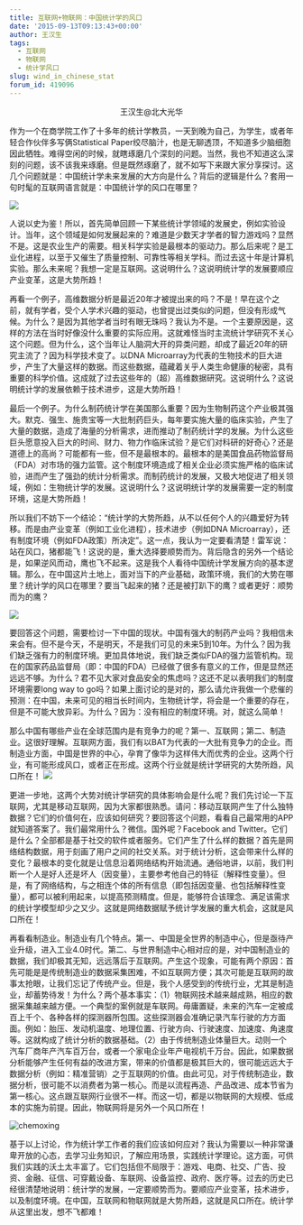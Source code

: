 ```yaml
---
title: 互联网+物联网：中国统计学的风口
date: '2015-09-13T09:13:43+00:00'
author: 王汉生
tags:
  - 互联网
  - 物联网
  - 统计学风口
slug: wind_in_chinese_stat
forum_id: 419096
---
```

<p style = "text-align: center;">王汉生@北大光华</p>

作为一个在商学院工作了十多年的统计学教员，一天到晚为自己，为学生，或者年轻合作伙伴多写俩Statistical Paper绞尽脑汁，也是无聊透顶，不知道多少脑细胞因此牺牲。难得空闲的时候，就瞎琢磨几个深刻的问题。当然，我也不知道这么深刻的问题，该不该我来琢磨。但是既然琢磨了，就不如写下来跟大家分享探讨。这几个问题就是：中国统计学未来发展的大方向是什么？背后的逻辑是什么？套用一句时髦的互联网语言就是：中国统计学的风口在哪里？

![](https://uploads.cosx.org/2015/09/fengkou.png)

<!--more-->

人说以史为鉴！所以，首先简单回顾一下某些统计学领域的发展史，例如实验设计。当年，这个领域是如何发展起来的？难道是少数天才学者的智力游戏吗？显然不是。这是农业生产的需要。相关科学实验是最根本的驱动力。那么后来呢？是工业化进程，以至于又催生了质量控制、可靠性等相关学科。而过去这十年是计算机实验。那么未来呢？我想一定是互联网。这说明什么？这说明统计学的发展要顺应产业变革，这是大势所趋！

再看一个例子，高维数据分析是最近20年才被提出来的吗？不是！早在这个之前，就有学者，受个人学术兴趣的驱动，也曾提出过类似的问题，但没有形成气候。为什么？是因为其他学者当时有眼无珠吗？我认为不是。一个主要原因是，这样的方法在当时好像没什么重要的实际应用。这就难怪当时主流统计学研究不关心这个问题。但为什么，这个当年让人脑洞大开的异类问题，却成了最近20年的研究主流了？因为科学技术变了。以DNA Microarray为代表的生物技术的巨大进步，产生了大量这样的数据。而这些数据，蕴藏着关乎人类生命健康的秘密，具有重要的科学价值。这成就了过去这些年的（超）高维数据研究。这说明什么？这说明统计学的发展依赖于技术进步，这是大势所趋！

最后一个例子。为什么制药统计学在美国那么重要？因为生物制药这个产业极其强大。默克、强生、施贵宝等一大批制药巨头，每年要实施大量的临床实验，产生了大量的数据，造成了海量的分析需求，进而推动了制药统计学的发展。为什么这些巨头愿意投入巨大的时间、财力、物力作临床试验？是它们对科研的好奇心？还是道德上的高尚？可能都有一些，但不是最根本的。最根本的是美国食品药物监督局（FDA）对市场的强力监管。这个制度环境造成了相关企业必须实施严格的临床试验，进而产生了强劲的统计分析需求。而制药统计的发展，又极大地促进了相关领域，例如：生物统计学的发展。这说明什么？这说明统计学的发展需要一定的制度环境，这是大势所趋！

所以我们不妨下一个结论：“统计学的大势所趋，从不以任何个人的兴趣爱好为转移。而是由产业变革（例如工业化进程），技术进步（例如DNA Microarray），还有制度环境（例如FDA政策）所决定”。这一点，我认为一定要看清楚！雷军说：站在风口，猪都能飞！这说的是，重大选择要顺势而为。背后隐含的另外一个结论是，如果逆风而动，鹰也飞不起来。这是我个人看待中国统计学发展方向的基本逻辑。那么，在中国这片土地上，面对当下的产业基础，政策环境，我们的大势在哪里？统计学的风口在哪里？要当飞起来的猪？还是被打趴下的鹰？或者更好：顺势而为的鹰？

![](https://uploads.cosx.org/2015/09/jinbu.png)

要回答这个问题，需要检讨一下中国的现状。中国有强大的制药产业吗？我相信未来会有。但不是今天，不是明天，不是我们可见的未来5到10年。为什么？因为我们缺乏强有力的制度环境。更加具体地说，我们缺乏类似FDA的强力监管机构。现在的国家药品监督局（即：中国的FDA）已经做了很多有意义的工作，但是显然还远远不够。为什么？君不见大家对食品安全的焦虑吗？这还不足以表明我们的制度环境需要long way to go吗？如果上面讨论的是对的，那么请允许我做一个悲催的预测：在中国，未来可见的相当长时间内，生物统计学，将会是一个重要的存在，但是不可能大放异彩。为什么？因为：没有相应的制度环境。对，就这么简单！

那么中国有哪些产业在全球范围内是有竞争力的呢？第一、互联网；第二、制造业。这很好理解。互联网方面，我们有以BAT为代表的一大批有竞争力的企业。而制造业方面，中国是世界的中心，孕育了像华为这样伟大而优秀的企业。这两个行业，有可能形成风口，或者正在形成。这两个行业就是统计学研究的大势所趋，风口所在！
![](https://uploads.cosx.org/2015/09/lianwang.png)

更进一步地，这两个大势对统计学研究的具体影响会是什么呢？我们先讨论一下互联网，尤其是移动互联网，因为大家都很熟悉。请问：移动互联网产生了什么独特数据？它们的价值何在，应该如何研究？要回答这个问题，看看自己最常用的APP就知道答案了。我们最常用什么？微信。国外呢？Facebook and Twitter。它们是什么？全部都是基于社交的软件或者服务。它们产生了什么样的数据？首先是网络结构数据，用于刻画了用户之间的社交关系。对于统计分析，这会带来什么样的变化？最根本的变化就是让信息沿着网络结构开始流通。通俗地讲，以前，我们判断一个人是好人还是坏人（因变量），主要参考他自己的特征（解释性变量）。但是，有了网络结构，与之相连个体的所有信息（即包括因变量、也包括解释性变量），都可以被利用起来，以提高预测精度。但是，能够符合该理念、满足该需求的统计学模型却少之又少。这就是网络数据赋予统计学发展的重大机会，这就是风口所在！

再看看制造业。制造业有几个特点。第一、中国是全世界的制造中心，但是亟待产业升级，进入工业4.0时代。第二、与世界制造中心相对应的是，对中国制造业的数据，我们却极其无知，远远落后于互联网。产生这个现象，可能有两个原因：首先可能是是传统制造业的数据采集困难，不如互联网方便；其次可能是互联网的故事太抢眼，让我们忘记了传统产业。但是，我个人感受到的传统行业，尤其是制造业，却蓄势待发！为什么？两个基本事实：（1）物联网技术越来越成熟，相应的数据采集越来越方便。一个典型的案例就是车联网。毋庸置疑，未来的汽车一定被成百上千个、各种各样的探测器所包围。这些探测器会准确记录汽车行驶的方方面面。例如：胎压、发动机温度、地理位置、行驶方向、行驶速度、加速度、角速度等。这就构成了统计分析的数据基础。（2）由于传统制造业体量巨大。动则一个汽车厂商年产汽车百万台，或者一个家电企业年产电视机千万台。因此，如果数据分析能够产生任何有益的改进方案，带来的价值都是极其巨大的，很可能远远大于数据分析（例如：精准营销）之于互联网的价值。由此可见，对于传统制造业，数据分析，很可能不以消费者为第一核心。而是以流程再造、产品改进、成本节省为第一核心。这点跟互联网行业很不一样。而这一切，都是以物联网的大规模、低成本的实施为前提。因此，物联网将是另外一个风口所在！

![chemoxing](https://uploads.cosx.org/2015/09/chemoxing.png)

基于以上讨论，作为统计学工作者的我们应该如何应对？我认为需要以一种非常谦卑开放的心态，去学习业务知识，了解应用场景，实践统计学理论。这方面，可供我们实践的沃土太丰富了。它们包括但不局限于：游戏、电商、社交、广告、投资、金融、征信、可穿戴设备、车联网、设备监控、政府、医疗等。过去的历史已经很清楚地说明：统计学的发展，一定要顺势而为。要顺应产业变革，技术进步，以及制度环境。在中国，互联网和物联网就是大势所趋，这就是风口所在。统计学从这里出发，想不飞都难！
